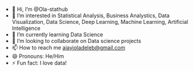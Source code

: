 - 👋 Hi, I’m @Ola-stathub
- 👀 I’m interested in Statistical Analysis, Business Analystics, Data Visualization, Data Science, Deep Learning, Machine Learning, Artificial Intelligence
- 🌱 I’m currently learning Data Science
- 💞️ I’m looking to collaborate on Data science projects
- 📫 How to reach me ajayioladeleb@gmail.com
- 😄 Pronouns: He/Him
- ⚡ Fun fact: I love data!

<!---
Ola-stathub/Ola-stathub is a ✨ special ✨ repository because its `README.md` (this file) appears on your GitHub profile.
You can click the Preview link to take a look at your changes.
--->
